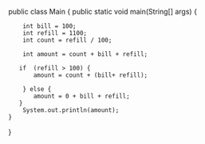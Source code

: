 
public class Main {
    public static void main(String[] args) {

        int bill = 100;
        int refill = 1100;
        int count = refill / 100;

        int amount = count + bill + refill;

       if  (refill > 100) {
           amount = count + (bill+ refill);

        } else {
           amount = 0 + bill + refill;
       }
        System.out.println(amount);
    }
}